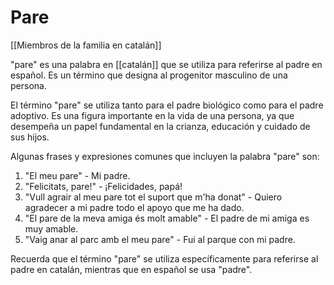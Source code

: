 # Pare

[[Miembros de la familia en catalán]]

"pare" es una palabra en [[catalán]] que se utiliza para referirse al padre en español. Es un término que designa al progenitor masculino de una persona.

El término "pare" se utiliza tanto para el padre biológico como para el padre adoptivo. Es una figura importante en la vida de una persona, ya que desempeña un papel fundamental en la crianza, educación y cuidado de sus hijos.

Algunas frases y expresiones comunes que incluyen la palabra "pare" son:

1. "El meu pare" - Mi padre.
2. "Felicitats, pare!" - ¡Felicidades, papá!
3. "Vull agrair al meu pare tot el suport que m'ha donat" - Quiero agradecer a mi padre todo el apoyo que me ha dado.
4. "El pare de la meva amiga és molt amable" - El padre de mi amiga es muy amable.
5. "Vaig anar al parc amb el meu pare" - Fui al parque con mi padre.

Recuerda que el término "pare" se utiliza específicamente para referirse al padre en catalán, mientras que en español se usa "padre".